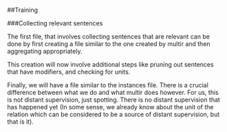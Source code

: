 ##Training

###Collecting relevant sentences


The first file, that involves collecting sentences that are relevant can be done by first creating a file similar to the one created by multir and then aggregating appropriately.

This creation will now involve additional steps like pruning out sentences that have modifiers, and checking for units. 

Finally, we will have a file similar to the instances file. There is a crucial difference between what we do and what multir does however.
For us, this is not distant supervision, just spotting. There is no distant supervision that has happened yet (In some sense, we already 
know about the unit of the relation which can be considered to be a source of distant supervision, but that is it).


